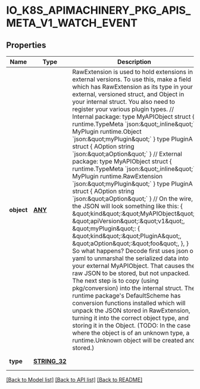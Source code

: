 # IO_K8S_APIMACHINERY_PKG_APIS_META_V1_WATCH_EVENT

## Properties
Name | Type | Description | Notes
------------ | ------------- | ------------- | -------------
**object** | [**ANY**](.md) | RawExtension is used to hold extensions in external versions.  To use this, make a field which has RawExtension as its type in your external, versioned struct, and Object in your internal struct. You also need to register your various plugin types.  // Internal package: type MyAPIObject struct {  runtime.TypeMeta &#x60;json:\&quot;,inline\&quot;&#x60;  MyPlugin runtime.Object &#x60;json:\&quot;myPlugin\&quot;&#x60; } type PluginA struct {  AOption string &#x60;json:\&quot;aOption\&quot;&#x60; }  // External package: type MyAPIObject struct {  runtime.TypeMeta &#x60;json:\&quot;,inline\&quot;&#x60;  MyPlugin runtime.RawExtension &#x60;json:\&quot;myPlugin\&quot;&#x60; } type PluginA struct {  AOption string &#x60;json:\&quot;aOption\&quot;&#x60; }  // On the wire, the JSON will look something like this: {  \&quot;kind\&quot;:\&quot;MyAPIObject\&quot;,  \&quot;apiVersion\&quot;:\&quot;v1\&quot;,  \&quot;myPlugin\&quot;: {   \&quot;kind\&quot;:\&quot;PluginA\&quot;,   \&quot;aOption\&quot;:\&quot;foo\&quot;,  }, }  So what happens? Decode first uses json or yaml to unmarshal the serialized data into your external MyAPIObject. That causes the raw JSON to be stored, but not unpacked. The next step is to copy (using pkg/conversion) into the internal struct. The runtime package&#39;s DefaultScheme has conversion functions installed which will unpack the JSON stored in RawExtension, turning it into the correct object type, and storing it in the Object. (TODO: In the case where the object is of an unknown type, a runtime.Unknown object will be created and stored.) | [default to null]
**type** | [**STRING_32**](STRING_32.md) |  | [default to null]

[[Back to Model list]](../README.md#documentation-for-models) [[Back to API list]](../README.md#documentation-for-api-endpoints) [[Back to README]](../README.md)


